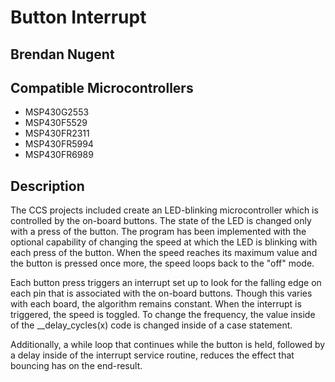 # Button Interrupt
## Brendan Nugent
## Compatible Microcontrollers
* MSP430G2553
* MSP430F5529
* MSP430FR2311
* MSP430FR5994
* MSP430FR6989
## Description
The CCS projects included create an LED-blinking microcontroller which is controlled by the on-board buttons. The state of the LED is changed only with a press of the button.
The program has been implemented with the optional capability of changing the speed at which the LED is blinking with each press of the button. When the speed reaches its maximum value
and the button is pressed once more, the speed loops back to the "off" mode. 

Each button press triggers an interrupt set up to look for the falling edge on each pin that is associated with the on-board buttons. Though this varies with each board, the algorithm remains constant.
When the interrupt is triggered, the speed is toggled. To change the frequency, the value inside of the __delay_cycles(x) code is changed inside of a case statement.

Additionally, a while loop that continues while the button is held, followed by a delay inside of the interrupt service routine, reduces the effect that bouncing has on the end-result.

